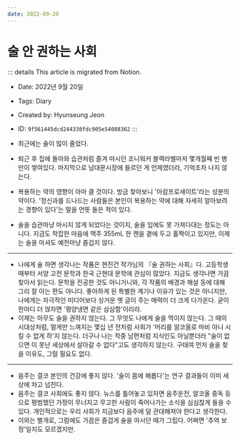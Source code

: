 ```yaml
---
date: 2022-09-20
---
```


# 술 안 권하는 사회

::: details This article is migrated from Notion.

- Date: 2022년 9월 20일
- Tags: Diary
- Created by: Hyunseung Jeon
- ID: `9f561445dcd244338fdc905e54088362`
  :::

- 최근에는 술이 많이 줄었다.
- 퇴근 후 집에 돌아와 습관처럼 즐겨 마시던 조니워커 블랙라벨마저 몇개월째 빈 병만이 쌓여있다. 마지막으로 남대문시장에 들르던 게 언제였더라, 기억조차 나지 않는다.
- 복용하는 약의 영향이 아마 클 것이다. 방금 찾아보니 '아캄프로세이트'라는 성분의 약이다. '정신과를 드나드는 사람들은 본인이 복용하는 약에 대해 자세히 알아보려는 경향이 있다'는 말을 언뜻 들은 적이 있다.
- 술을 습관마냥 마시지 않게 되었다는 것이지, 술을 입에도 못 가져다대는 정도는 아니다. 지금도 착잡한 마음에 맥주 355mL 한 캔을 곁에 두고 홀짝이고 있지만, 이제는 술을 마셔도 예전마냥 즐겁지 않다.

---

- 나에게 술 하면 생각나는 작품은 현진건 작가님의 『술 권하는 사회』다. 고등학생 때부터 서양 고전 문학과 한국 근현대 문학에 관심이 많았다. 지금도 생각나면 가끔 찾아서 읽는다. 문학을 전공한 것도 아니거니와, 각 작품의 배경과 해설 등에 대해 그리 잘 아는 편도 아니다. 좋아하게 된 특별한 계기나 이유가 있는 것은 아니지만, 나에게는 자극적인 미디어보다 싱거운 옛 글이 주는 매력이 더 크게 다가온다. 굳이 한마디 더 얹자면 '평양냉면 같은 삼삼함'이리라.
- 이제는 아무도 술을 권하지 않는다. 그 무엇도 나에게 술을 먹이지 않는다. 그 때의 시대상처럼, 멀게만 느껴지는 몇십 년 전처럼 사회가 '머리를 알코올로 마비 아니 시킬 수 없게 하'지 않는다. 더구나 나는 작중 남편처럼 지식인도 아닐뿐더러 "술이 없으면 이 못난 세상에서 살아갈 수 없다"고도 생각하지 않는다. 구태여 먼저 술을 찾을 이유도, 그럴 필요도 없다.

---

- 음주는 결코 본인의 건강에 좋지 않다. '술이 몸에 해롭다'는 연구 결과들이 이미 세상에 차고 넘친다.
- 음주는 결코 사회에도 좋지 않다. 뉴스를 틀어놓고 있자면 음주운전, 알코올 중독 등으로 평범했던 가정이 무너지고 무고한 사람이 죽어나가는 소식을 심심찮게 들을 수 있다. 개인적으로는 우리 사회가 지금보다 음주에 덜 관대해져야 한다고 생각한다.
- 이와는 별개로, 그럼에도 가끔은 즐겁게 술을 마시던 때가 그립다. 어쩌면 '추억 보정'일지도 모르겠지만.
